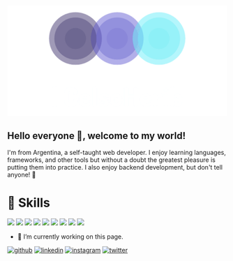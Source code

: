 ![Logo](https://github.com/CelsoHerib/CelsoHerib/blob/main/logo_transparent.png)


## Hello everyone 👋, welcome to my world!
I'm  from Argentina, a self-taught web developer. I enjoy learning languages, frameworks, and other tools but without a doubt the greatest pleasure is putting them into practice. I also enjoy backend development, but don't tell anyone!  🤫​

# 🚀 Skills
<p>
 <a> <img src="https://img.shields.io/badge/HTML5-E34F26?style=for-the-badge&logo=html5&logoColor=white" target="_blank">
 </a>
  <a>
    <img src="https://img.shields.io/badge/CSS-239120?&style=for-the-badge&logo=css3&logoColor=white" target="_blank">
  </a>
 <a>
  <img src="https://img.shields.io/badge/JavaScript-F7DF1E?style=for-the-badge&logo=javascript&logoColor=black" target="_blank">
 </a>
  <a>
    <img src="https://img.shields.io/badge/PHP-777BB4?style=for-the-badge&logo=php&logoColor=white" target="_blank">
  </a>
 <a>
  <img src="https://img.shields.io/badge/React-20232A?style=for-the-badge&logo=react&logoColor=61DAFB" target="_blank">
 </a>
  <a>
    <img src="https://img.shields.io/badge/Node.js-43853D?style=for-the-badge&logo=node.js&logoColor=white" target="_blank">
  </a>
 <a>
  <img src="https://img.shields.io/badge/Angular-DD0031?style=for-the-badge&logo=angular&logoColor=white" target="_blank">
 </a>
 <a>
    <img src="https://img.shields.io/badge/MongoDB-4EA94B?style=for-the-badge&logo=mongodb&logoColor=white" target="_blank">
  </a>
 <a>
  <img src="https://img.shields.io/badge/PostgreSQL-316192?style=for-the-badge&logo=postgresql&logoColor=white" target="_blank">
 </a>
</p>



- 🔭 I’m currently working on this page. 


[<img src='https://cdn.jsdelivr.net/npm/simple-icons@3.0.1/icons/github.svg' alt='github' height='40' target="_blank">](https://github.com/CelsoHerib)  [<img src='https://cdn.jsdelivr.net/npm/simple-icons@3.0.1/icons/linkedin.svg' alt='linkedin' height='40'>](https://www.linkedin.com/in/celsoherib//)  [<img src='https://cdn.jsdelivr.net/npm/simple-icons@3.0.1/icons/instagram.svg' alt='instagram' height='40'>](www.instagram.com/celsoherib//)  [<img src='https://cdn.jsdelivr.net/npm/simple-icons@3.0.1/icons/twitter.svg' alt='twitter' height='40'>](https://twitter.com/CelsoHerib)  

